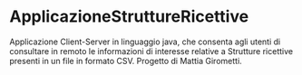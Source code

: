 # ApplicazioneStruttureRicettive
Applicazione Client-Server in linguaggio java, che consenta agli utenti di consultare in remoto le informazioni di interesse relative a Strutture ricettive presenti in un file in formato CSV. Progetto di Mattia Girometti. 
